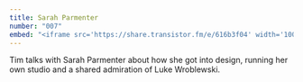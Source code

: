 ```yaml
---
title: Sarah Parmenter
number: "007"
embed: "<iframe src='https://share.transistor.fm/e/616b3f04' width='100%' height='180' frameborder='0' scrolling='no' seamless='true'></iframe>"
---
```


Tim talks with Sarah Parmenter about how she got into design, running her own studio and a shared admiration of Luke Wroblewski.
